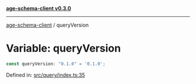 [**age-schema-client v0.3.0**](../index.md)

***

[age-schema-client](../index.md) / queryVersion

# Variable: queryVersion

```ts
const queryVersion: "0.1.0" = '0.1.0';
```

Defined in: [src/query/index.ts:35](https://github.com/standardbeagle/ageSchemaClient/blob/main/src/query/index.ts#L35)
